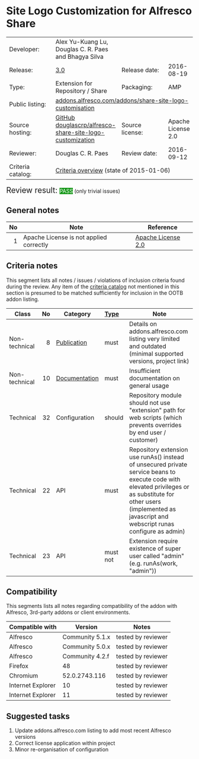 # Site Logo Customization for Alfresco Share

<table width="100%">
    <tr>
        <td width="120">Developer:</td>
        <td>Alex Yu-Kuang Lu, Douglas C. R. Paes and Bhagya Silva</td>
        <td colspan="2"></td>
    </tr>
    <tr>
        <td width="120">Release:</td>
        <td><a href="https://github.com/douglascrp/alfresco-share-site-logo-customization/releases/tag/3.0">3.0</a></td>
        <td width="120">Release date:</td>
        <td>2016-08-19</td>
    </tr>
    <tr>
        <td width="120">Type:</td>
        <td>Extension for Repository / Share</td>
        <td width="120">Packaging:</td>
        <td>AMP</td>
    </tr>
    <tr>
        <td width="120">Public listing:</td>
        <td colspan="3"><a href="https://addons.alfresco.com/addons/share-site-logo-customisation">addons.alfresco.com/addons/share-site-logo-customisation</a></td>
    </tr>
    <tr>
        <td width="120">Source hosting:</td>
        <td><a href="https://github.com/douglascrp/alfresco-share-site-logo-customization">GitHub douglascrp/alfresco-share-site-logo-customization</a></td>
        <td width="120">Source license:</td>
        <td>Apache License 2.0</td>
    </tr>
    <tr>
        <td width="120">Reviewer:</td>
        <td>Douglas C. R. Paes</td>
        <td width="120">Review date:</td>
        <td>2016-09-12</td>
    </tr>
    <tr>
        <td>Criteria catalog:</td>
        <td colspan="3"><a href="https://github.com/OrderOfTheBee/addons/wiki/Inclusion-criteria-overview">Criteria overview</a> (state of 2015-01-06)</td>
    </tr>
</table>

<p><span style="font-size:150%;">Review result: </span><span class="label labelstyle-159818 linked-labelstyle-159818 lightertooltipped" style="background-color: #159818; color: #fff;">PASS</span> (only trivial issues)</p>

## General notes

No | Note | Reference
--: | ---- | ---------
 1 | Apache License is not applied correctly | [Apache License 2.0](http://www.apache.org/licenses/LICENSE-2.0)

## Criteria notes

This segment lists all notes / issues / violations of inclusion criteria found during the review. Any item of the [criteria catalog](https://github.com/OrderOfTheBee/addons/wiki/Inclusion-criteria-overview) not mentioned in this section is presumed to be matched sufficiently for inclusion in the OOTB addon listing.

Class | No | Category | [Type](https://github.com/OrderOfTheBee/addons/wiki/General-guidelines#requirement-relevance-types) | Note | 
----- | --: | -------- | :----- | ----
Non-technical | 8 | [Publication](https://github.com/OrderOfTheBee/addons/wiki/Non-technical-inclusion-criteria#public-listing) | must | Details on addons.alfresco.com listing very limited and outdated (minimal supported versions, project link)
Non-technical | 10 | [Documentation](https://github.com/OrderOfTheBee/addons/wiki/Non-technical-inclusion-criteria#documentation) | must | Insufficient documentation on general usage
Technical | 32 | Configuration | should | Repository module should not use "extension" path for web scripts (which prevents overrides by end user / customer)
Technical | 22 | API |  must | Repository extension	use runAs() instead of unsecured private service beans to execute code with elevated privileges or as substitute for other users (implemented as javascript and webscript runas configure as admin)
Technical | 23 | API | must not | Extension	require existence of super user called "admin" (e.g. runAs(work, "admin"))

## Compatibility

This segments lists all notes regarding compatibility of the addon with Alfresco, 3rd-party addons or client environments.

Compatible with | Version | Notes
--- | --- | ---
Alfresco | Community 5.1.x | tested by reviewer
Alfresco | Community 5.0.x | tested by reviewer
Alfresco | Community 4.2.f | tested by reviewer
Firefox | 48 | tested by reviewer
Chromium | 52.0.2743.116 | tested by reviewer
Internet Explorer | 10 | tested by reviewer
Internet Explorer | 11 | tested by reviewer

## Suggested tasks

1. Update addons.alfresco.com listing to add most recent Alfresco versions
2. Correct license application within project
3. Minor re-organisation of configuration